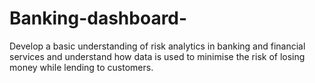 # Banking-dashboard-
Develop a basic understanding of risk analytics in banking and financial services and understand how data is used to minimise the risk of losing money while lending to customers.

